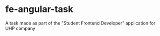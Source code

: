 # fe-angular-task
A task made as part of the "Student Frontend Developer" application for UHP company

